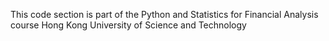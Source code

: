 This code section is part of the Python and Statistics for Financial Analysis course
Hong Kong University of Science and Technology

